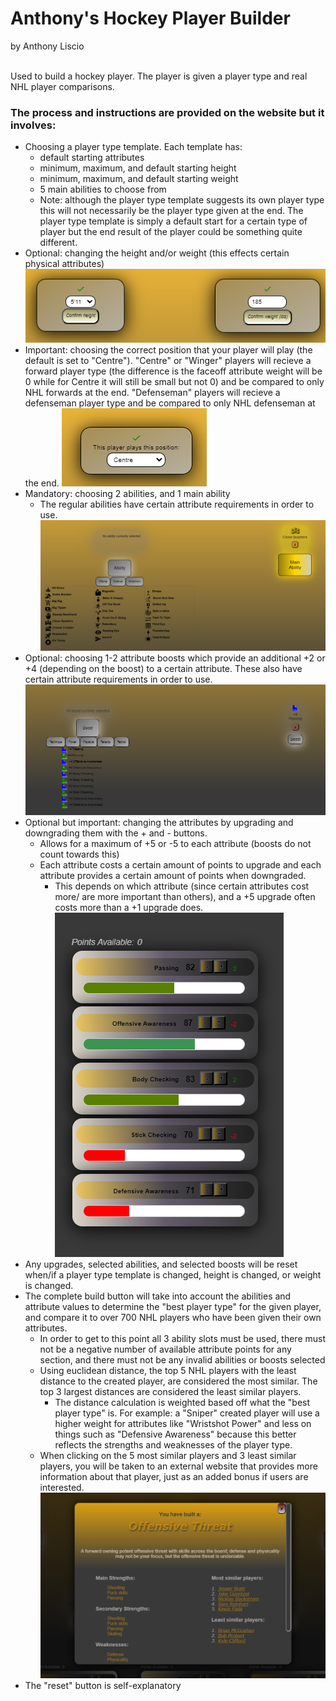 # Anthony's Hockey Player Builder
by Anthony Liscio
<br></br>

Used to build a hockey player.  The player is given a player type and real NHL player comparisons.

### The process and instructions are provided on the website but it involves:
- Choosing a player type template.  Each template has:
  - default starting attributes
  - minimum, maximum, and default starting height
  - minimum, maximum, and default starting weight
  - 5 main abilities to choose from
  - Note: although the player type template suggests its own player type this will not necessarily be the player type given at the end.  The player type template is simply a default start for a certain type of player but the end result of the player could be something quite different.
- Optional: changing the height and/or weight (this effects certain physical attributes) ![](assets/height-weight.png)
- Important: choosing the correct position that your player will play (the default is set to "Centre").  "Centre" or "Winger" players will recieve a forward player type (the difference is the faceoff attribute weight will be 0 while for Centre it will still be small but not 0) and be compared to only NHL forwards at the end.  "Defenseman" players will recieve a defenseman player type and be compared to only NHL defenseman at the end.  ![](assets/position.png)
- Mandatory: choosing 2 abilities, and 1 main ability
  - The regular abilities have certain attribute requirements in order to use.  ![](assets/abilities.png)
- Optional: choosing 1-2 attribute boosts which provide an additional +2 or +4 (depending on the boost) to a certain attribute.  These also have certain attribute requirements in order to use.  ![](assets/boosts.png)
- Optional but important: changing the attributes by upgrading and downgrading them with the + and - buttons.
  - Allows for a maximum of +5 or -5 to each attribute (boosts do not count towards this)
  - Each attribute costs a certain amount of points to upgrade and each attribute provides a certain amount of points when downgraded.
    - This depends on which attribute (since certain attributes cost more/ are more important than others), and a +5 upgrade often costs more than a +1 upgrade does.  ![](assets/attributes.png)
- Any upgrades, selected abilities, and selected boosts will be reset when/if a player type template is changed, height is changed, or weight is changed.
- The complete build button will take into account the abilities and attribute values to determine the "best player type" for the given player, and compare it to over 700 NHL players who have been given their own attributes.
  - In order to get to this point all 3 ability slots must be used, there must not be a negative number of available attribute points for any section, and there must not be any invalid abilities or boosts selected
  - Using euclidean distance, the top 5 NHL players with the least distance to the created player, are considered the most similar.  The top 3 largest distances are considered the least similar players.
    - The distance calculation is weighted based off what the "best player type" is.  For example: a "Sniper" created player will use a higher weight for attributes like "Wristshot Power" and less on things such as "Defensive Awareness" because this better reflects the strengths and weaknesses of the player type.
  - When clicking on the 5 most similar players and 3 least similar players, you will be taken to an external website that provides more information about that player, just as an added bonus if users are interested.  ![](assets/complete-build.png)
- The "reset" button is self-explanatory

